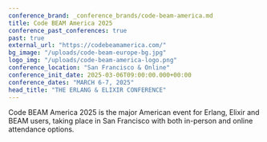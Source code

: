 ```yaml
---
conference_brand: _conference_brands/code-beam-america.md
title: Code BEAM America 2025
conference_past_conferences: true
past: true
external_url: "https://codebeamamerica.com/"
bg_image: "/uploads/code-beam-europe-bg.jpg"
logo_img: "/uploads/code-beam-america-logo.png"
conference_location: "San Francisco & Online"
conference_init_date: 2025-03-06T09:00:00.000+00:00
conference_dates: "MARCH 6-7, 2025"
head_title: "THE ERLANG & ELIXIR CONFERENCE"
---
```


Code BEAM America 2025 is the major American event for Erlang, Elixir and BEAM users, taking place in San Francisco with both in-person and online attendance options.
